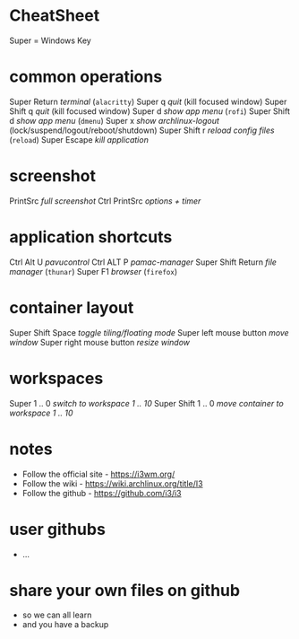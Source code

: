# CheatSheet #

  Super = Windows Key

# common operations
  Super          Return   *terminal* (`alacritty`)
  Super          q        *quit* (kill focused window)
  Super   Shift  q        *quit* (kill focused window)
  Super          d        *show app menu* (`rofi`)
  Super   Shift  d        *show app menu* (`dmenu`)
  Super          x        *show archlinux-logout* (lock/suspend/logout/reboot/shutdown)
  Super   Shift  r        *reload config files* (`reload`)
  Super          Escape   *kill application*

# screenshot
  PrintSrc                *full screenshot*
  Ctrl   PrintSrc         *options + timer*

# application shortcuts
  Ctrl    Alt U           *pavucontrol*
  Ctrl    ALT P           *pamac-manager*
  Super   Shift  Return   *file manager* (`thunar`)
  Super   F1              *browser* (`firefox`)

# container layout
 
  Super   Shift   Space       *toggle tiling/floating mode*
  Super   left mouse button   *move window*
  Super   right mouse button  *resize window*

# workspaces
  Super         1 .. 0    *switch to workspace 1 .. 10*
  Super  Shift  1 .. 0    *move container to workspace 1 .. 10*

# notes
  - Follow the official site - https://i3wm.org/
  - Follow the wiki - https://wiki.archlinux.org/title/I3
  - Follow the github - https://github.com/i3/i3

# user githubs
  - ...

# share your own files on github 
  - so we can all learn
  - and you have a backup
